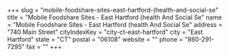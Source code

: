 +++
slug = "mobile-foodshare-sites-east-hartford-(health-and-social-se"
title = "Mobile Foodshare Sites - East Hartford (health And Social Se"
name = "Mobile Foodshare Sites - East Hartford (health And Social Se"
address = "740 Main Street"
cityIndexKey = "city-ct-east-hartford"
city = "East Hartford"
state = "CT"
postal = "06108"
website = ""
phone = "860-291-7295"
fax = ""
+++

